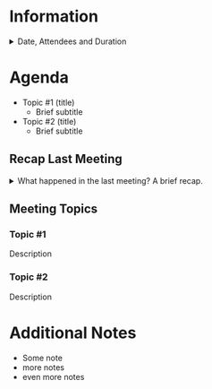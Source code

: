 # Information
<details>
<summary>Date, Attendees and Duration</summary>

## Date / Time
2024-01-01 20:00 (UTC + 1)

## Attendees
- Name([Link])

## Duration
1h
</details>

# Agenda
- Topic #1 (title)
  - Brief subtitle
- Topic #2 (title)
  - Brief subtitle

## Recap Last Meeting
<details>
<summary>What happened in the last meeting? A brief recap.</summary>
Description
</details>

## Meeting Topics
### Topic #1
Description
### Topic #2
Description


# Additional Notes
- Some note
- more notes
- even more notes


<!-- MARKDOWN LINKS & IMAGES -->
[Pekko-Link]: https://github.com/RFS-81
[LNX-Link]: https://github.com/BlackLNX
[Equindar-Link]: https://github.com/Equindar